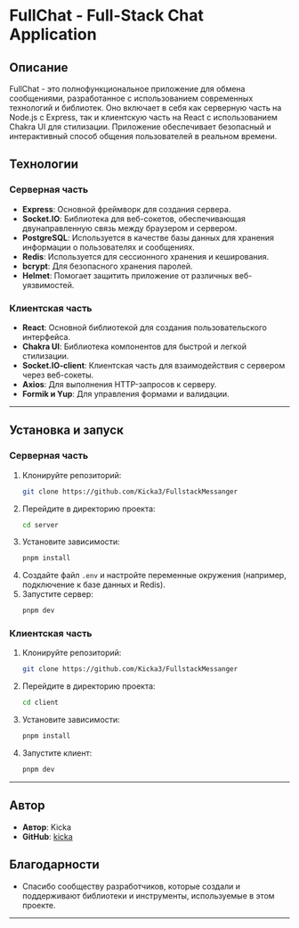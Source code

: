 ﻿# FullChat - Full-Stack Chat Application

## Описание

FullChat - это полнофункциональное приложение для обмена сообщениями, разработанное с использованием современных технологий и библиотек. Оно включает в себя как серверную часть на Node.js с Express, так и клиентскую часть на React с использованием Chakra UI для стилизации. Приложение обеспечивает безопасный и интерактивный способ общения пользователей в реальном времени.

## Технологии

### Серверная часть

- **Express**: Основной фреймворк для создания сервера.
- **Socket.IO**: Библиотека для веб-сокетов, обеспечивающая двунаправленную связь между браузером и сервером.
- **PostgreSQL**: Используется в качестве базы данных для хранения информации о пользователях и сообщениях.
- **Redis**: Используется для сессионного хранения и кеширования.
- **bcrypt**: Для безопасного хранения паролей.
- **Helmet**: Помогает защитить приложение от различных веб-уязвимостей.

### Клиентская часть

- **React**: Основной библиотекой для создания пользовательского интерфейса.
- **Chakra UI**: Библиотека компонентов для быстрой и легкой стилизации.
- **Socket.IO-client**: Клиентская часть для взаимодействия с сервером через веб-сокеты.
- **Axios**: Для выполнения HTTP-запросов к серверу.
- **Formik и Yup**: Для управления формами и валидации.

---

## Установка и запуск

### Серверная часть

1. Клонируйте репозиторий:
   ```bash
   git clone https://github.com/Kicka3/FullstackMessanger
   ```
2. Перейдите в директорию проекта:
   ```bash
   cd server
   ```
3. Установите зависимости:
   ```bash
   pnpm install
   ```
4. Создайте файл `.env` и настройте переменные окружения (например, подключение к базе данных и Redis).
5. Запустите сервер:
   ```bash
   pnpm dev
   ```

### Клиентская часть

1. Клонируйте репозиторий:
   ```bash
   git clone https://github.com/Kicka3/FullstackMessanger
   ```
2. Перейдите в директорию проекта:
   ```bash
   cd client
   ```
3. Установите зависимости:
   ```bash
   pnpm install
   ```
4. Запустите клиент:
   ```bash
   pnpm dev
   ```
---
## Автор

- **Автор**: Kicka
- **GitHub**: [kicka](https://github.com/Kicka3)

## Благодарности

- Спасибо сообществу разработчиков, которые создали и поддерживают библиотеки и инструменты, используемые в этом проекте.

---
